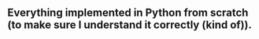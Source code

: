 ## Everything implemented in Python from scratch (to make sure I understand it correctly (kind of)).
